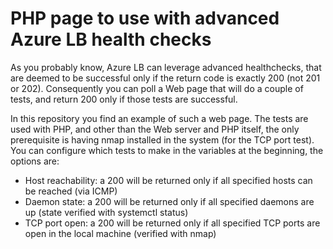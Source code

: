 # PHP page to use with advanced Azure LB health checks

As you probably know, Azure LB can leverage advanced healthchecks, that are deemed to be successful only if the return code is exactly 200 (not 201 or 202). Consequently you can poll a Web page that will do a couple of tests, and return 200 only if those tests are successful.

In this repository you find an example of such a web page. The tests are used with PHP, and other than the Web server and PHP itself, the only prerequisite is having nmap installed in the system (for the TCP port test). You can configure which tests to make in the variables at the beginning, the options are:

- Host reachability: a 200 will be returned only if all specified hosts can be reached (via ICMP)
- Daemon state: a 200 will be returned only if all specified daemons are up (state verified with systemctl status)
- TCP port open: a 200 will be returned only if all specified TCP ports are open in the local machine (verified with nmap)
